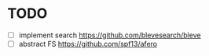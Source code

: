 # TODO

- [ ] implement search <https://github.com/blevesearch/bleve>
- [ ] abstract FS <https://github.com/spf13/afero>
